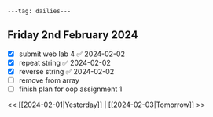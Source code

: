 ```
---tag: dailies---
```

## Friday 2nd February 2024

- [x] submit web lab 4 ✅ 2024-02-02
- [x] repeat string ✅ 2024-02-02
- [x] reverse string ✅ 2024-02-02
- [ ] remove from array
- [ ] finish plan for oop assignment 1

<< [[2024-02-01|Yesterday]] | [[2024-02-03|Tomorrow]] >>




